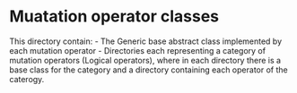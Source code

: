 # Muatation operator classes

This directory contain:
    - The Generic base abstract class implemented by each mutation operator 
    - Directories each representing a category of mutation operators (Logical operators), where in each directory there is a base class for the category and a directory containing each operator of the caterogy.
